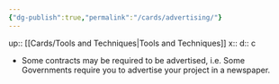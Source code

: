 ```yaml
---
{"dg-publish":true,"permalink":"/cards/advertising/"}
---
```


up:: [[Cards/Tools and Techniques\|Tools and Techniques]] 
x:: 
d:: c


- Some contracts may be required to be advertised, i.e. Some Governments require you to advertise your project in a newspaper. 